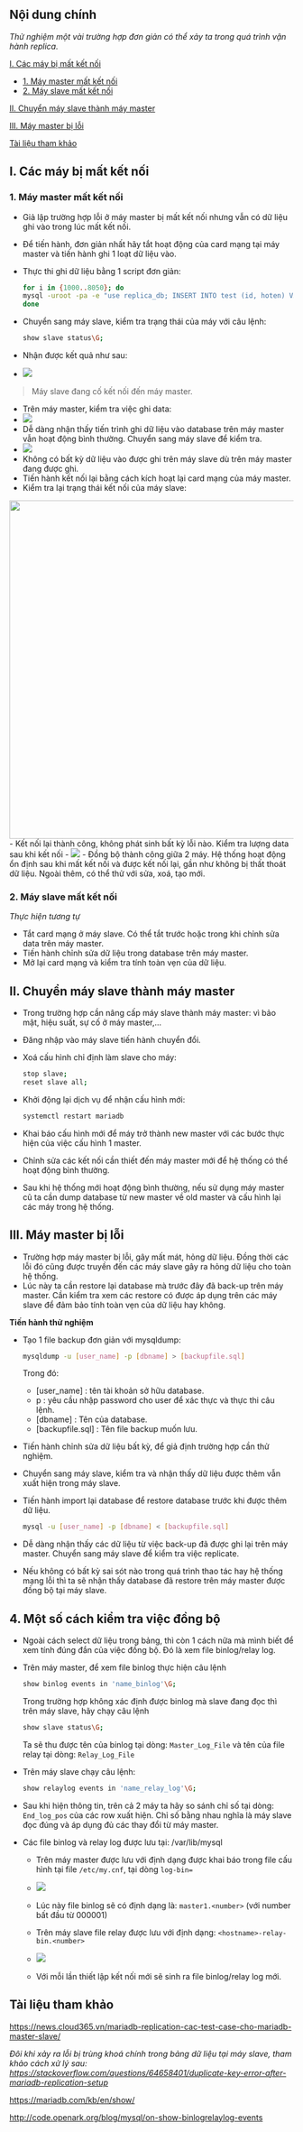 ## Nội dung chính

_Thử nghiệm một vài trường hợp đơn giản có thể xảy ta trong quá trình vận hành replica._

[I. Các máy bị mất kết nối](#1)

- [1. Máy master mất kết nối](#1.1)
- [2. Máy slave mất kết nối](#1.2)

[II. Chuyển máy slave thành máy master](#2)

[III. Máy master bị lỗi](#3)

[Tài liệu tham khảo](#0)

## <a name="1" >I. Các máy bị mất kết nối</a>

### <a name="1.1" >1. Máy master mất kết nối</a>

- Giả lập trường hợp lỗi ở máy master bị mất kết nối nhưng vẫn có dữ liệu ghi vào trong lúc mất kết nối.
- Để tiến hành, đơn giản nhất hãy tắt hoạt động của card mạng tại máy master và tiến hành ghi 1 loạt dữ liệu vào.
- Thực thi ghi dữ liệu bằng 1 script đơn giản:

    ```sh
    for i in {1000..8050}; do
    mysql -uroot -pa -e "use replica_db; INSERT INTO test (id, hoten) VALUES ($i, 'hihihaha');"
    done
    ```

- Chuyển sang máy slave, kiểm tra trạng thái của máy với câu lệnh:

    ```sh
    show slave status\G;
    ```

- Nhận được kết quả như sau:

- <img src="../Images/check_master_down.png" width="">

>Máy slave đang cố kết nối đến máy master.

- Trên máy master, kiểm tra việc ghi data:
- <img src="../Images/check_write_data_master.PNG" width="">
- Dễ dàng nhận thấy tiến trình ghi dữ liệu vào database trên máy master vẫn hoạt động bình thường. Chuyển sang máy slave để kiểm tra.
- <img src="../Images/check_data_slave.PNG" width="">
- Không có bất kỳ dữ liệu vào được ghi trên máy slave dù trên máy master đang được ghi.
- Tiến hành kết nối lại bằng cách kích hoạt lại card mạng của máy master.
- Kiểm tra lại trạng thái kết nối của máy slave:
<img src="../Images/show_slave_status_G.PNG" width="600">
- Kết nối lại thành công, không phát sinh bất kỳ lỗi nào. Kiểm tra lượng data sau khi kết nối
- <img src="../Images/check_write_data_master.PNG" width="">
- Đồng bộ thành công giữa 2 máy. Hệ thống hoạt động ổn định sau khi mất kết nối và được kết nối lại, gần như không bị thất thoát dữ liệu. Ngoài thêm, có thể thử với sửa, xoá, tạo mới.

### <a name="1.2" >2. Máy slave mất kết nối</a>

_Thực hiện tương tự_

- Tắt card mạng ở máy slave. Có thể tắt trước hoặc trong khi chỉnh sửa data trên máy master.
- Tiến hành chỉnh sửa dữ liệu trong database trên máy master.
- Mở lại card mạng và kiểm tra tính toàn vẹn của dữ liệu.

## <a name="2" >II. Chuyển máy slave thành máy master</a>

- Trong trường hợp cần nâng cấp máy slave thành máy master: vì bảo mật, hiệu suất, sự cố ở máy master,...
- Đăng nhập vào máy slave tiến hành chuyển đổi.
- Xoá cấu hình chỉ định làm slave cho máy:

    ```sh
    stop slave;
    reset slave all;
    ```

- Khởi động lại dịch vụ để nhận cấu hình mới:

    ```sh
    systemctl restart mariadb
    ```

- Khai báo cấu hình mới để máy trở thành new master với các bước thực hiện của việc cấu hình 1 master.

- Chỉnh sửa các kết nối cần thiết đến máy master mới để hệ thống có thể hoạt động bình thường.

- Sau khi hệ thống mới hoạt động bình thường, nếu sử dụng máy master cũ ta cần dump database từ new master về old master và cấu hình lại các máy trong hệ thống.

## <a name="3" >III. Máy master bị lỗi</a>

- Trường hợp máy master bị lỗi, gây mất mát, hỏng dữ liệu. Đồng thời các lỗi đó cũng được truyền đến các máy slave gây ra hỏng dữ liệu cho toàn hệ thống.
- Lúc này ta cần restore lại database mà trước đây đã back-up trên máy master. Cần kiểm tra xem các restore có được áp dụng trên các máy slave để đảm bảo tính toàn vẹn của dữ liệu hay không.

**Tiến hành thử nghiệm**

- Tạo 1 file backup đơn giản với mysqldump:

    ```sh
    mysqldump -u [user_name] -p [dbname] > [backupfile.sql]
    ```

    Trong đó:
  - [user_name] : tên tài khoản sở hữu database.
  - p : yêu cầu nhập password cho user để xác thực và thực thi câu lệnh.
  - [dbname] : Tên của database.
  - [backupfile.sql] : Tên file backup muốn lưu.

- Tiến hành chỉnh sửa dữ liệu bất kỳ, để giả định trường hợp cần thử nghiệm.
- Chuyển sang máy slave, kiểm tra và nhận thấy dữ liệu được thêm vẫn xuất hiện trong máy slave.
- Tiến hành import lại database để restore database trước khi được thêm dữ liệu.

    ```sh
    mysql -u [user_name] -p [dbname] < [backupfile.sql]
    ```

- Dễ dàng nhận thấy các dữ liệu từ việc back-up đã được ghi lại trên máy master. Chuyển sang máy slave để kiểm tra việc replicate.
- Nếu không có bất kỳ sai sót nào trong quá trình thao tác hay hệ thống mạng lỗi thì ta sẽ nhận thấy database đã restore trên máy master được đồng bộ tại máy slave.

## <a name="4" >4. Một số cách kiểm tra việc đồng bộ</a>

- Ngoài cách select dữ liệu trong bảng, thì còn 1 cách nữa mà mình biết để xem tính đúng đắn của việc đồng bộ. Đó là xem file binlog/relay log.
- Trên máy master, để xem file binlog thực hiện câu lệnh

    ```sh
    show binlog events in 'name_binlog'\G;
    ```

    Trong trường hợp không xác định được binlog mà slave đang đọc thì trên máy slave, hãy chạy câu lệnh

    ```sh
    show slave status\G;
    ```

    Ta sẽ thu được tên của binlog tại dòng: `Master_Log_File` và tên của file relay tại dòng: `Relay_Log_File`

- Trên máy slave chạy câu lệnh:

    ```sh
    show relaylog events in 'name_relay_log'\G;
    ```

- Sau khi hiện thông tin, trên cả 2 máy ta hãy so sánh chỉ số tại dòng: `End_log_pos` của các row xuất hiện. Chỉ số bằng nhau nghĩa là máy slave đọc đúng và áp dụng đủ các thay đổi từ máy master.

- Các file binlog và relay log được lưu tại: /var/lib/mysql
  - Trên máy master được lưu với định dạng được khai báo trong file cấu hình tại file `/etc/my.cnf`, tại dòng `log-bin=`
  - <img src="../Images/file_etc_my_cnf.PNG" width="">
  - Lúc này file binlog sẽ có định dạng là: `master1.<number>` (với number bất đầu từ 000001)

  - Trên máy slave file relay được lưu với định dạng: `<hostname>-relay-bin.<number>`
  - <img src="../Images/slave_relay_bin.PNG" width="">

  - Với mỗi lần thiết lập kết nối mới sẽ sinh ra file binlog/relay log mới.

## <a name="0" >Tài liệu tham khảo</a>

<https://news.cloud365.vn/mariadb-replication-cac-test-case-cho-mariadb-master-slave/>

_Đôi khi xảy ra lỗi bị trùng khoá chính trong bảng dữ liệu tại máy slave, tham khảo cách xử lý sau: <https://stackoverflow.com/questions/64658401/duplicate-key-error-after-mariadb-replication-setup>_

<https://mariadb.com/kb/en/show/>

<http://code.openark.org/blog/mysql/on-show-binlogrelaylog-events>

